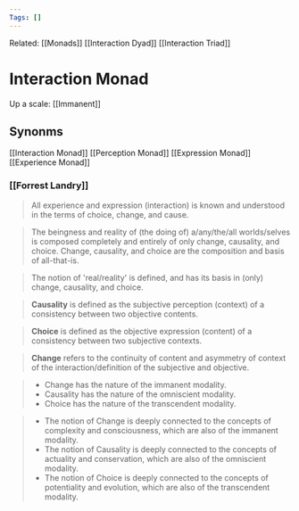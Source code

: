 ```yaml
---
Tags: []
---
```

Related: [[Monads]] [[Interaction Dyad]] [[Interaction Triad]]
# Interaction Monad
Up a scale: [[Immanent]]

## Synonms 
[[Interaction Monad]]
[[Perception Monad]]
[[Expression Monad]]
[[Experience Monad]]


### [[Forrest Landry]]
> All experience and expression (interaction) is known and understood in the terms of choice, change, and cause.

>The beingness and reality of (the doing of) a/any/the/all worlds/selves is composed completely and entirely of only change, causality, and choice. Change, causality, and choice are the composition and basis of all-that-is.

>The notion of 'real/reality' is defined, and has its basis in (only) change, causality, and choice.

>**Causality** is defined as the subjective perception (context) of a consistency between two objective contents.

>**Choice** is defined as the objective expression (content) of a consistency between two subjective contexts.

>**Change** refers to the continuity of content and asymmetry of context of the interaction/definition of the subjective and objective.

>- Change has the nature of the immanent modality.  
>- Causality has the nature of the omniscient modality.  
>- Choice has the nature of the transcendent modality.

> - The notion of Change is deeply connected to the concepts of complexity and consciousness, which are also of the immanent modality.  
> - The notion of Causality is deeply connected to the concepts of actuality and conservation, which are also of the omniscient modality.  
> - The notion of Choice is deeply connected to the concepts of potentiality and evolution, which are also of the transcendent modality.